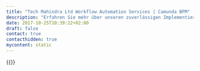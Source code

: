 ```yaml
---
title: "Tech Mahindra Ltd Workflow Automation Services | Camunda BPM"
description: "Erfahren Sie mehr über unseren zuverlässigen Implementierungspartner Tech Mahindra Ltd. Camunda ist der Marktführer für Workflow-Automatisierung und Geschäftsprozessmanagement. Holen Sie sich heute Ihre 30-Tage-Testversion."
date: 2017-10-25T10:39:22+02:00
draft: false
contact: true
contacthidden: true
mycontent: static
---
```

{{<partner-single
company="Tech Mahindra Ltd"
type="si"
website="http://techmahindra.com"
countrycode="IN"
city="Pune"
description="<p>Tech Mahindra represents the connected world, offering innovative and customer-centric information technology experiences, enabling Enterprises, Associates and the Society to Rise&trade;. We are a USD 4.2 billion company with 117,000+ professionals across 90 countries, helping over 825 global customers including Fortune 500 companies. Our convergent, digital, design experiences, innovation platforms and reusable assets connect across a number of technologies to deliver tangible business value and experiences to our stakeholders. Tech Mahindra is amongst the Fab 50 companies in Asia (Forbes 2016 list).</p><p>We are part of the USD 17.8 billion Mahindra Group that employs more than 200,000 people in over 100 countries. The Group operates in the key industries that drive economic growth, enjoying a leadership position in tractors, utility vehicles, after-market, information technology and vacation ownership.</p>"
siregion="na,dach,emea,emea,apac"
level="basic"
logo="//images.ctfassets.net/vpidbgnakfvf/43JplRzg3YAau2S44IOma2/df98765505e1f2a15ccc427517cba3b9/TechMahindraLtd.png">}}